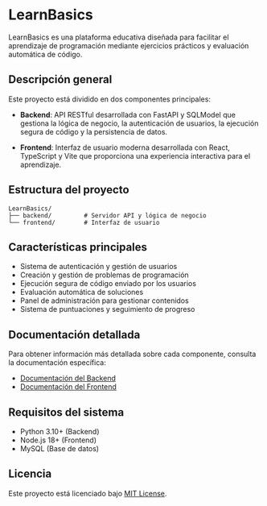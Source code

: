 # LearnBasics

LearnBasics es una plataforma educativa diseñada para facilitar el aprendizaje de programación mediante ejercicios prácticos y evaluación automática de código.

## Descripción general

Este proyecto está dividido en dos componentes principales:

- **Backend**: API RESTful desarrollada con FastAPI y SQLModel que gestiona la lógica de negocio, la autenticación de usuarios, la ejecución segura de código y la persistencia de datos.

- **Frontend**: Interfaz de usuario moderna desarrollada con React, TypeScript y Vite que proporciona una experiencia interactiva para el aprendizaje.

## Estructura del proyecto

```
LearnBasics/
├── backend/         # Servidor API y lógica de negocio
└── frontend/        # Interfaz de usuario
```

## Características principales

- Sistema de autenticación y gestión de usuarios
- Creación y gestión de problemas de programación
- Ejecución segura de código enviado por los usuarios
- Evaluación automática de soluciones
- Panel de administración para gestionar contenidos
- Sistema de puntuaciones y seguimiento de progreso

## Documentación detallada

Para obtener información más detallada sobre cada componente, consulta la documentación específica:

- [Documentación del Backend](./backend/README.md)
- [Documentación del Frontend](./frontend/README.md)

## Requisitos del sistema

- Python 3.10+ (Backend)
- Node.js 18+ (Frontend)
- MySQL (Base de datos)

## Licencia

Este proyecto está licenciado bajo [MIT License](LICENSE).